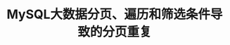 ---
layout: post
title: MySQL大数据分页、遍历和筛选条件导致的分页重复
categories: [MySQL, Pagination]
description: MySQL pagination with big data, traverse, and repeated data on specified conditions.
keywords: thrift
---